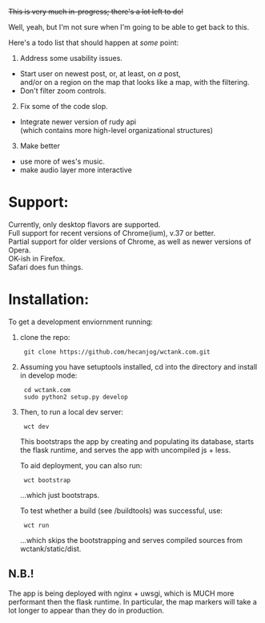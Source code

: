 ~~This is very much in-progress; there's a lot left to do!~~

Well, yeah, but I'm not sure when I'm going to be able to get back to this.    

Here's a todo list that should happen at *some* point:      

1. Address some usability issues. 
  - Start user on newest post, or, at least, on *a* post,             
    and/or on a region on the map that looks like a map, with the filtering.                    
  - Don't filter zoom controls.           

2. Fix some of the code slop.          
  - Integrate newer version of rudy api     
   (which contains more high-level organizational structures)               

3. Make better           
  - use more of wes's music.             
  - make audio layer more interactive            
   
Support:
========
Currently, only desktop flavors are supported.   
Full support for recent versions of Chrome(ium), v.37 or better.     
Partial support for older versions of Chrome, as well as newer versions of Opera.     
OK-ish in Firefox.     
Safari does fun things.     

Installation:
=============
To get a development enviornment running:  

1. clone the repo:  
    
        git clone https://github.com/hecanjog/wctank.com.git  
    
2. Assuming you have setuptools installed, cd into the directory and install in develop mode:   
    
        cd wctank.com  
        sudo python2 setup.py develop

3. Then, to run a local dev server:

        wct dev
    
    This bootstraps the app by creating and populating its database, starts
    the flask runtime, and serves the app with uncompiled js + less.

    To aid deployment, you can also run:

        wct bootstrap

    ...which just bootstraps.

    To test whether a build (see /buildtools) was successful, use:

        wct run

    ...which skips the bootstrapping and serves compiled sources from wctank/static/dist.

N.B.! 
-----
The app is being deployed with nginx + uwsgi, which is MUCH more performant then the flask
runtime. In particular, the map markers will take a lot longer to appear than they do in production.
